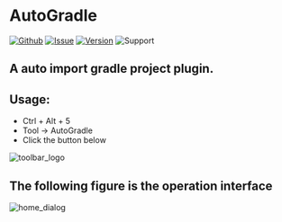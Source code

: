 # AutoGradle

[![Github](https://img.shields.io/badge/github-AutoGradle-blue.svg)](https://www.github.com/jyygithub/AutoGradle)
[![Issue](https://img.shields.io/badge/issue-AutoGradle-red.svg)](https://github.com/jyygithub/AutoGradle/issues)
[![Version](https://img.shields.io/badge/version-1.0.0-lightgrey.svg)](https://plugins.jetbrains.com/plugin/12061-autogradle)
![Support](https://img.shields.io/badge/support-Android%20Studio-green.svg)

## A auto import gradle project plugin.

## Usage:

 - Ctrl + Alt + 5
 - Tool -> AutoGradle
 - Click the button below

![toolbar_logo](http://jiangyunyang.com//plugin/AutoGradle/img/toolbar_logo.png)

## The following figure is the operation interface

![home_dialog](http://jiangyunyang.com//plugin/AutoGradle/img/home_dialog.png)
